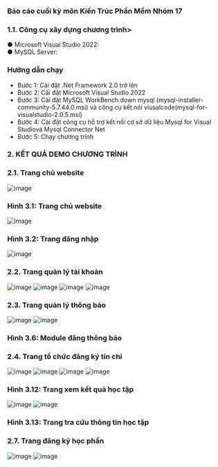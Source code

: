 ###                                                                     Báo cáo cuối kỳ môn Kiến Trúc Phần Mềm Nhóm 17 

### 1.1.	Công cụ xây dựng chương trình><br/>
●	Microsoft Visual Studio 2022: <br/>
●	MySQL Server:<br/>
### Hướng dẫn chạy
- Bước 1: Cài đặt .Net Framework 2.0 trở lên
- Bước 2: Cài đặt Microsoft Visual Studio 2022
- Bước 3: Cài đặt MySQL WorkBench down mysql (mysql-installer-community-5.7.44.0.msi) và công cụ kết nói viusalcode(mysql-for-visualstudio-2.0.5.msi)
- Bước 4: Cài đặt công cụ hỗ trợ kết nối cơ sở dữ liệu Mysql for Visual Studiovà Mysql Connector Net 
- Bước 5: Chạy chương trình
### 2.	KẾT QUẢ DEMO CHƯƠNG TRÌNH<br/>
### 2.1.	Trang chủ website <br/>
![image](https://github.com/NguyenGiaHy123/Nhom17-dkhp-iuh-edu-vn/assets/89922176/54c177de-b4ca-42de-8282-cfba25853979)<br/>
### Hình 3.1: Trang chủ website<br/>
![image](https://github.com/NguyenGiaHy123/Nhom17-dkhp-iuh-edu-vn/assets/89922176/d1702dae-79cb-414a-bb29-7b4bb8451e6f)
### Hình 3.2: Trang đăng nhập
![image](https://github.com/NguyenGiaHy123/Nhom17-dkhp-iuh-edu-vn/assets/89922176/74252093-76dc-49b1-8eb8-437e8b1efe06)
### 2.2.	Trang quản lý tài khoản
![image](https://github.com/NguyenGiaHy123/Nhom17-dkhp-iuh-edu-vn/assets/89922176/02503ece-839a-4327-b3ae-fd33222deceb)
![image](https://github.com/NguyenGiaHy123/Nhom17-dkhp-iuh-edu-vn/assets/89922176/5d3360fc-e737-4eac-852b-64360ae82bbb)
![image](https://github.com/NguyenGiaHy123/Nhom17-dkhp-iuh-edu-vn/assets/89922176/6f44fdfd-8528-42b6-81e9-cc5d28d45925)
![image](https://github.com/NguyenGiaHy123/Nhom17-dkhp-iuh-edu-vn/assets/89922176/afe1ea04-8ff8-4ff5-9918-f1e0ba143c1e)
### 2.3.	Trang quản lý thông báo
![image](https://github.com/NguyenGiaHy123/Nhom17-dkhp-iuh-edu-vn/assets/89922176/0d5fef7d-305d-408f-a317-85590a55f46b)
![image](https://github.com/NguyenGiaHy123/Nhom17-dkhp-iuh-edu-vn/assets/89922176/8bd8f515-e95a-4138-b880-cbb799af6da8)
### Hình 3.6: Module đăng thông báo
### 2.4.	Trang tổ chức đăng ký tín chỉ
![image](https://github.com/NguyenGiaHy123/Nhom17-dkhp-iuh-edu-vn/assets/89922176/2a2174a1-0286-4482-94f5-49a4a5758c05)
![image](https://github.com/NguyenGiaHy123/Nhom17-dkhp-iuh-edu-vn/assets/89922176/8a379a57-f321-4bae-8f8c-418ad7c6af83)
![image](https://github.com/NguyenGiaHy123/Nhom17-dkhp-iuh-edu-vn/assets/89922176/3a282b62-1317-49f0-8b90-3f8d574a2c75)
![image](https://github.com/NguyenGiaHy123/Nhom17-dkhp-iuh-edu-vn/assets/89922176/716519ef-dc48-46ae-8700-f1290f767d2b)
### Hình 3.12: Trang xem kết quả học tập
![image](https://github.com/NguyenGiaHy123/Nhom17-dkhp-iuh-edu-vn/assets/89922176/27ae6b9b-506f-4a7c-a395-c821810263b8)
![image](https://github.com/NguyenGiaHy123/Nhom17-dkhp-iuh-edu-vn/assets/89922176/81ff0bc8-b682-4e23-81ba-17d0aa2b9352)
### Hình 3.13: Trang tra cứu thông tin học tập
### 2.7.	Trang đăng ký học phần
![image](https://github.com/NguyenGiaHy123/Nhom17-dkhp-iuh-edu-vn/assets/89922176/49d9e842-143e-4d0e-9a7b-1ab01731e6e2)
![image](https://github.com/NguyenGiaHy123/Nhom17-dkhp-iuh-edu-vn/assets/89922176/681ae9a1-aaad-4408-b364-f2d4cc0fddc5)
